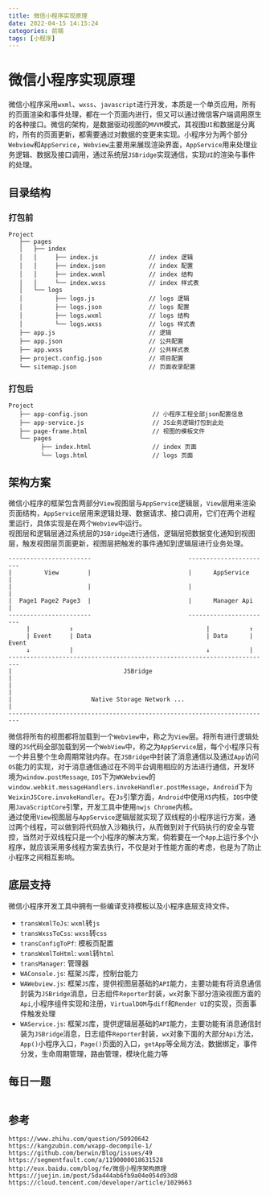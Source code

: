```yaml
---
title: 微信小程序实现原理
date: 2022-04-15 14:15:24
categories: 前端
tags: [小程序]
---
```

# 微信小程序实现原理
微信小程序采用`wxml`、`wxss`、`javascript`进行开发，本质是一个单页应用，所有的页面渲染和事件处理，都在一个页面内进行，但又可以通过微信客户端调用原生的各种接口。微信的架构，是数据驱动视图的`MVVM`模式，其视图`UI`和数据是分离的，所有的页面更新，都需要通过对数据的变更来实现。小程序分为两个部分`Webview`和`AppService`，`Webview`主要用来展现渲染界面，`AppService`用来处理业务逻辑、数据及接口调用，通过系统层`JSBridge`实现通信，实现`UI`的渲染与事件的处理。
<!-- more -->
## 目录结构

### 打包前
```
Project
   ├── pages
   │   ├── index
   │   │     ├── index.js              // index 逻辑
   │   │     ├── index.json            // index 配置
   │   │     ├── index.wxml            // index 结构
   │   │     └── index.wxss            // index 样式表
   │   └── logs
   │         ├── logs.js               // logs 逻辑
   │         ├── logs.json             // logs 配置
   │         ├── logs.wxml             // logs 结构
   │         └── logs.wxss             // logs 样式表
   ├── app.js                          // 逻辑
   ├── app.json                        // 公共配置
   ├── app.wxss                        // 公共样式表
   ├── project.config.json             // 项目配置
   └── sitemap.json                    // 页面收录配置
```

### 打包后
```
Project
   ├── app-config.json                  // 小程序工程全部json配置信息
   ├── app-service.js                   // JS业务逻辑打包到此处
   ├── page-frame.html                  // 视图的模板文件
   └── pages
         ├── index.html                 // index 页面
         └── logs.html                  // logs 页面

```

## 架构方案
微信小程序的框架包含两部分`View`视图层与`AppService`逻辑层，`View`层用来渲染页面结构，`AppService`层用来逻辑处理、数据请求、接口调用，它们在两个进程里运行，具体实现是在两个`Webview`中运行。  
视图层和逻辑层通过系统层的`JSBridge`进行通信，逻辑层把数据变化通知到视图层，触发视图层页面更新，视图层把触发的事件通知到逻辑层进行业务处理。

```
-----------------------                           -----------------------
|         View        |                           |      AppService     |
|                     |                           |                     |
|  Page1 Page2 Page3  |                           |      Manager Api    |
-----------------------                           -----------------------
     |           ↑                                     |           ↑
     | Event     | Data                                | Data      | Event
     ↓           |                                     ↓           |
-------------------------------------------------------------------------
|                               JSBridge                                |
|                                                                       |
|                      Native Storage Network ...                       |
-------------------------------------------------------------------------
``` 
微信将所有的视图都将加载到一个`Webview`中，称之为`View`层。将所有进行逻辑处理的`JS`代码全部加载到另一个`WebView`中，称之为`AppService`层，每个小程序只有一个并且整个生命周期常驻内存。在`JSBridge`中封装了消息通信以及通过`App`访问`OS`能力的实现，对于消息通信通过在不同平台调用相应的方法进行通信，开发环境为`window.postMessage`, `IOS`下为`WKWebview`的`window.webkit.messageHandlers.invokeHandler.postMessage`，`Android`下为`WeixinJSCore.invokeHandler`。在`Js`引擎方面，`Android`中使用`X5`内核，`IOS`中使用`JavaScriptCore`引擎，开发工具中使用`nwjs Chrome`内核。  
通过使用`View`视图层与`AppService`逻辑层就实现了双线程的小程序运行方案，通过两个线程，可以做到将代码放入沙箱执行，从而做到对于代码执行的安全与管控，当然对于双线程只是一个小程序的解决方案，倘若要在一个`App`上运行多个小程序，就应该采用多线程方案去执行，不仅是对于性能方面的考虑，也是为了防止小程序之间相互影响。  

## 底层支持
微信小程序开发工具中拥有一些编译支持模板以及小程序底层支持文件。
* `transWxmlToJs`: `wxml`转`js`
* `transWxssToCss`: `wxss`转`css`
* `transConfigToPf`: 模板页配置
* `transWxmlToHtml`: `wxml`转`html`
* `transManager`: 管理器
* `WAConsole.js`: 框架`JS`库，控制台能力
* `WAWebview.js`: 框架`JS`库，提供视图层基础的`API`能力，主要功能有将消息通信封装为`JSBridge`消息，日志组件`Reporter`封装，`wx`对象下部分渲染视图方面的`Api`,小程序组件实现和注册，`VirtualDOM`与`diff`和`Render UI`的实现，页面事件触发处理
* `WAService.js`: 框架`JS`库，提供逻辑层基础的`API`能力，主要功能有消息通信封装为`JSBridge`消息，日志组件`Reporter`封装，`wx`对象下面的大部分`Api`方法，`App()`小程序入口，`Page()`页面的入口，`getApp`等全局方法，数据绑定，事件分发，生命周期管理，路由管理，模块化能力等

## 每日一题
```

```

## 参考

```
https://www.zhihu.com/question/50920642
https://kangzubin.com/wxapp-decompile-1/
https://github.com/berwin/Blog/issues/49
https://segmentfault.com/a/1190000018631528
http://eux.baidu.com/blog/fe/微信小程序架构原理
https://juejin.im/post/5da444ab6fb9a04e054d93d8
https://cloud.tencent.com/developer/article/1029663
```
